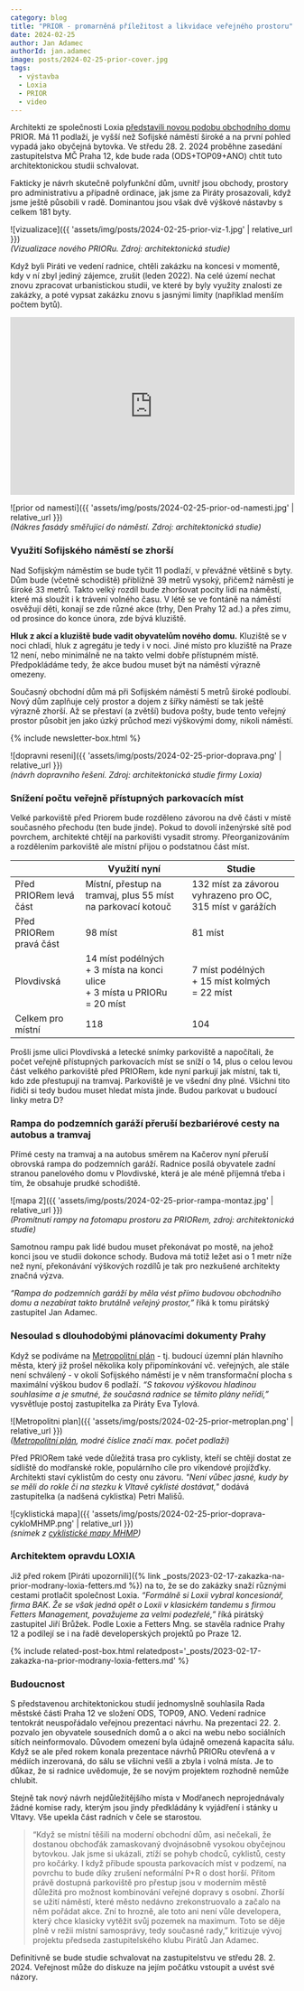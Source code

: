 ```yaml
---
category: blog
title: "PRIOR - promarněná příležitost a likvidace veřejného prostoru"
date: 2024-02-25
author: Jan Adamec
authorId: jan.adamec
image: posts/2024-02-25-prior-cover.jpg
tags:
  - výstavba
  - Loxia
  - PRIOR
  - video
---
```


Architekti ze společnosti Loxia [představili novou podobu obchodního domu](https://www.praha12.cz/assets/File.ashx?id_org=80112&id_dokumenty=103011) PRIOR. Má 11 podlaží, je vyšší než Sofijské náměstí široké a na první pohled vypadá jako obyčejná bytovka. Ve středu 28. 2. 2024 proběhne zasedání zastupitelstva MČ Praha 12, kde bude rada (ODS+TOP09+ANO) chtít tuto architektonickou studii schvalovat.

Fakticky je návrh skutečně polyfunkční dům, uvnitř jsou obchody, prostory pro administrativu a případně ordinace, jak jsme za Piráty prosazovali, když jsme ještě působili v radě. Dominantou jsou však dvě výškové nástavby s celkem 181 byty.

![vizualizace]({{ 'assets/img/posts/2024-02-25-prior-viz-1.jpg' | relative_url }})<br>
_(Vizualizace nového PRIORu. Zdroj: architektonická studie)_

Když byli Piráti ve vedení radnice, chtěli zakázku na koncesi v momentě, kdy v ní zbyl jediný zájemce, zrušit (leden 2022). Na celé území nechat znovu zpracovat urbanistickou studii, ve které by byly využity znalosti ze zakázky, a poté vypsat zakázku znovu s jasnými limity (například menším počtem bytů).

<iframe width="560" height="315" src="https://www.youtube.com/embed/6NKCYka6uds" title="YouTube video player" frameborder="0" allow="accelerometer; autoplay; clipboard-write; encrypted-media; gyroscope; picture-in-picture" allowfullscreen style="max-width:100%"></iframe>

![prior od namesti]({{ 'assets/img/posts/2024-02-25-prior-od-namesti.jpg' | relative_url }})<br>
_(Nákres fasády směřující do náměstí. Zdroj: architektonická studie)_

### Využití Sofijského náměstí se zhorší

Nad Sofijským náměstím se bude tyčit 11 podlaží, v převážné většině s byty. Dům bude (včetně schodiště) přibližně 39 metrů vysoký, přičemž náměstí je široké 33 metrů. Takto velký rozdíl bude zhoršovat pocity lidí na náměstí, které má sloužit i k trávení volného času. V létě se ve fontáně na náměstí osvěžují děti, konají se zde různé akce (trhy, Den Prahy 12 ad.) a přes zimu, od prosince do konce února, zde bývá kluziště.

**Hluk z akcí a kluziště bude vadit obyvatelům nového domu.** Kluziště se v noci chladí, hluk z agregátu je tedy i v noci. Jiné místo pro kluziště na Praze 12 není, nebo minimálně ne na takto velmi dobře přístupném místě. Předpokládáme tedy, že akce budou muset být na náměstí výrazně omezeny.

Současný obchodní dům má při Sofijském náměstí 5 metrů široké podloubí. Nový dům zaplňuje celý prostor a dojem z šířky náměstí se tak ještě výrazně zhorší. Až se přestaví (a zvětší) budova pošty, bude tento veřejný prostor působit jen jako úzký průchod mezi výškovými domy, nikoli náměstí.

{% include newsletter-box.html %}

![dopravni reseni]({{ 'assets/img/posts/2024-02-25-prior-doprava.png' | relative_url }})<br>
_(návrh dopravního řešení. Zdroj: architektonická studie firmy Loxia)_

### Snížení počtu veřejně přístupných parkovacích míst

Velké parkoviště před Priorem bude rozděleno závorou na dvě části v místě současného přechodu (ten bude jinde). Pokud to dovolí inženýrské sítě pod povrchem, architekté chtějí na parkovišti vysadit stromy. Přeorganizováním a rozdělením parkoviště ale místní přijou o podstatnou část míst.

|   | Využití nyní | Studie |
|---|---|---|
| Před PRIORem levá část | Místní, přestup na tramvaj, plus 55 míst na parkovací kotouč | 132 míst za závorou vyhrazeno pro OC, 315 míst v garážích |
| Před PRIORem pravá část | 98 míst | 81 míst |
| Plovdivská | 14 míst podélných<br>+ 3 místa na konci ulice<br>+ 3 místa u PRIORu<br>= 20 míst| 7 míst podélných<br>+ 15 míst kolmých<br>= 22 míst|
|Celkem pro místní | 118 | 104 |

Prošli jsme ulici Plovdivská a letecké snímky parkoviště a napočítali, že počet veřejně přístupných parkovacích míst se sníží o 14, plus o celou levou část velkého parkoviště před PRIORem, kde nyní parkují jak místní, tak ti, kdo zde přestupují na tramvaj. Parkoviště je ve všední dny plné. Všichni tito řidiči si tedy budou muset hledat místa jinde. Budou parkovat u budoucí linky metra D?

### Rampa do podzemních garáží přeruší bezbariérové cesty na autobus a tramvaj

Přímé cesty na tramvaj a na autobus směrem na Kačerov nyní přeruší obrovská rampa do podzemních garáží. Radnice posílá obyvatele zadní stranou panelového domu v Plovdivské, která je ale méně příjemná třeba i tím, že obsahuje prudké schodiště.

![mapa 2]({{ 'assets/img/posts/2024-02-25-prior-rampa-montaz.jpg' | relative_url }})<br>
_(Promítnutí rampy na fotomapu prostoru za PRIORem, zdroj: architektonická studie)_

Samotnou rampu pak lidé budou muset překonávat po mostě, na jehož konci jsou ve studii dokonce schody. Budova má totiž ležet asi o 1 metr níže než nyní, překonávání výškových rozdílů je tak pro nezkušené architekty značná výzva.

_“Rampa do podzemních garáží by měla vést přímo budovou obchodního domu a nezabírat takto brutálně veřejný prostor,”_ říká k tomu pirátský zastupitel Jan Adamec.

### Nesoulad s dlouhodobými plánovacími dokumenty Prahy

Když se podíváme na [Metropolitní plán](https://plan.praha.eu) - tj. budoucí územní plán hlavního města, který již prošel několika koly připomínkování vč. veřejných, ale stále není schválený - v okolí Sofijského náměstí je v něm transformační plocha s maximální výškou budov 6 podlaží. _“S takovou výškovou hladinou souhlasíme a je smutné, že současná radnice se těmito plány neřídí,”_ vysvětluje postoj zastupitelka za Piráty Eva Tylová.

![Metropolitni plan]({{ 'assets/img/posts/2024-02-25-prior-metroplan.png' | relative_url }})<br>
_([Metropolitní plán](https://plan.praha.eu), modré číslice značí max. počet podlaží)_

Před PRIORem také vede důležitá trasa pro cyklisty, kteří se chtějí dostat ze sídliště do modřanské rokle, populárního cíle pro víkendové projížďky. Architekti staví cyklistům do cesty onu závoru. _"Není vůbec jasné, kudy by se měli do rokle či na stezku k Vltavě cyklisté dostávat,"_ dodává zastupitelka (a nadšená cyklistka) Petri Mališů.

![cyklistická mapa]({{ 'assets/img/posts/2024-02-25-prior-doprava-cykloMHMP.png' | relative_url }})<br>
_(snímek z [cyklistické mapy MHMP](https://app.iprpraha.cz/apl/app/atlas-prahy/?service%5B%5D=cyklogenerel))_

### Architektem opravdu LOXIA

Již před rokem [Piráti upozornili]({% link _posts/2023-02-17-zakazka-na-prior-modrany-loxia-fetters.md %}) na to, že se do zakázky snaží různými cestami protlačit společnost Loxia. _“Formálně si Loxii vybral koncesionář, firma BAK. Že se však jedná opět o Loxii v klasickém tandemu s firmou Fetters Management, považujeme za velmi podezřelé,”_  říká pirátský zastupitel Jiří Brůžek. Podle Loxie a Fetters Mng. se stavěla radnice Prahy 12 a podílejí se i na řadě developerských projektů po Praze 12.

{% include related-post-box.html relatedpost='_posts/2023-02-17-zakazka-na-prior-modrany-loxia-fetters.md' %}

### Budoucnost

S představenou architektonickou studií jednomyslně souhlasila Rada městské části Praha 12 ve složení ODS, TOP09, ANO. Vedení radnice tentokrát neuspořádalo veřejnou prezentaci návrhu. Na prezentaci 22. 2. pozvalo jen obyvatele sousedních domů a o akci na webu nebo sociálních sítích neinformovalo. Důvodem omezení byla údajně omezená kapacita sálu. Když se ale před rokem konala prezentace návrhů PRIORu otevřená a v médiích inzerovaná, do sálu se všichni vešli a zbyla i volná místa. Je to důkaz, že si radnice uvědomuje, že se novým projektem rozhodně nemůže chlubit.

Stejně tak nový návrh nejdůležitějšího místa v Modřanech neprojednávaly žádné komise rady, kterým jsou jindy předkládány k vyjádření i stánky u Vltavy. Vše upekla část radních v čele se starostou.

> “Když se místní těšili na moderní obchodní dům, asi nečekali, že dostanou obchoďák zamaskovaný dvojnásobně vysokou obyčejnou bytovkou. Jak jsme si ukázali, ztíží se pohyb chodců, cyklistů, cesty pro kočárky. I když přibude spousta parkovacích míst v podzemí, na povrchu to bude díky zrušení neformální P+R o dost horší. Přitom právě dostupná parkoviště pro přestup jsou v moderním městě důležitá pro možnost kombinování veřejné dopravy s osobní.
Zhorší se užití náměstí, které město nedávno zrekonstruovalo a začalo na něm pořádat akce. Zní to hrozně, ale toto ani není vůle developera, který chce klasicky vytěžit svůj pozemek na maximum. Toto se děje plně v režii místní samosprávy, tedy současné rady,” kritizuje vývoj projektu předseda zastupitelského klubu Pirátů Jan Adamec.

Definitivně se bude studie schvalovat na zastupitelstvu ve středu 28. 2. 2024. Veřejnost může do diskuze na jejím počátku vstoupit a uvést své názory.
